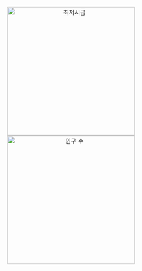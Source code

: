 <p align="center">
  <img src="https://github.com/user-attachments/assets/f3767c56-043a-4f92-ba15-953210e57478" height="300" alt="최저시급" />
  <img src="https://github.com/skwnddp/skwnddp/assets/119595705/e5175c1d-6e32-4484-a942-d03c12f6ef7c" height="300" alt="인구 수"/>
</p>
